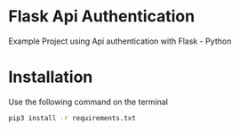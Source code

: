 # Flask Api Authentication
Example Project using Api authentication with Flask - Python

# Installation
Use the following command on the terminal
```bash
pip3 install -r requirements.txt
```